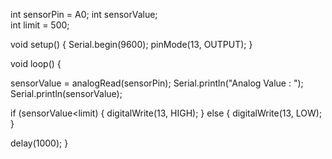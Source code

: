 int sensorPin = A0; 
int sensorValue;  
int limit = 500; 

void setup() {
 Serial.begin(9600);
 pinMode(13, OUTPUT);
}

void loop() {

 sensorValue = analogRead(sensorPin); 
 Serial.println("Analog Value : ");
 Serial.println(sensorValue);
 
 if (sensorValue<limit) {
 digitalWrite(13, HIGH); 
 }
 else {
 digitalWrite(13, LOW); 
 }
 
 delay(1000); 
}
